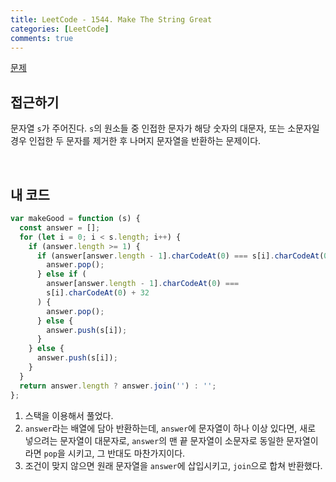 ```yaml
---
title: LeetCode - 1544. Make The String Great
categories: [LeetCode]
comments: true
---
```


[문제](https://leetcode.com/problems/make-the-string-great/)

## 접근하기

문자열 `s`가 주어진다. `s`의 원소들 중 인접한 문자가 해당 숫자의 대문자, 또는 소문자일 경우 인접한 두 문자를 제거한 후 나머지 문자열을 반환하는 문제이다.

<br>

## 내 코드

```js
var makeGood = function (s) {
  const answer = [];
  for (let i = 0; i < s.length; i++) {
    if (answer.length >= 1) {
      if (answer[answer.length - 1].charCodeAt(0) === s[i].charCodeAt(0) - 32) {
        answer.pop();
      } else if (
        answer[answer.length - 1].charCodeAt(0) ===
        s[i].charCodeAt(0) + 32
      ) {
        answer.pop();
      } else {
        answer.push(s[i]);
      }
    } else {
      answer.push(s[i]);
    }
  }
  return answer.length ? answer.join('') : '';
};
```

1. 스택을 이용해서 풀었다.
2. `answer`라는 배열에 담아 반환하는데, `answer`에 문자열이 하나 이상 있다면, 새로 넣으려는 문자열이 대문자로, `answer`의 맨 끝 문자열이 소문자로 동일한 문자열이라면 `pop`을 시키고, 그 반대도 마찬가지이다.
3. 조건이 맞지 않으면 원래 문자열을 `answer`에 삽입시키고, `join`으로 합쳐 반환했다.
